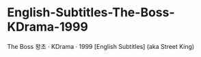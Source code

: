 # English-Subtitles-The-Boss-KDrama-1999
The Boss 왕초 ‧ KDrama ‧ 1999 [English Subtitles] (aka Street King)
